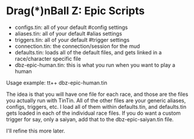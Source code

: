 Drag(*)nBall Z: Epic Scripts
=========

 * configs.tin: all of your default #config settings
 * aliases.tin: all of your default #alias settings
 * triggers.tin: all of your default #trigger settings
 * connection.tin: the connection/session for the mud
 * defaults.tin: loads all of the default files, and gets linked in a race/character specific file
 * dbz-epic-human.tin: this is what you run when you want to play a human

Usage example: tt++ dbz-epic-human.tin

The idea is that you will have one file for each race, and those are the files you actually run with TinTin. All of the other files are your generic aliases, configs, triggers, etc. I load all of them within defaults.tin, and defaults.tin gets loaded in each of the individual race files. If you do want a custom trigger for say, only a saiyan, add that to the dbz-epic-saiyan.tin file.

I'll refine this more later.
